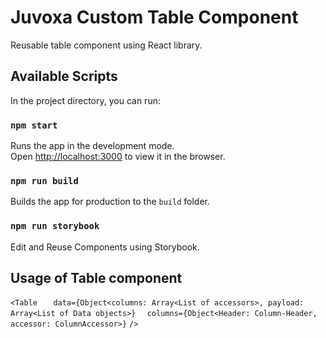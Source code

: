 # Juvoxa Custom Table Component

Reusable table component using React library.

## Available Scripts

In the project directory, you can run:

### `npm start`

Runs the app in the development mode.\
Open [http://localhost:3000](http://localhost:3000) to view it in the browser.

### `npm run build`

Builds the app for production to the `build` folder.

### `npm run storybook`

Edit and Reuse Components using Storybook.

## Usage of Table component

`<Table `
`   data={Object<columns: Array<List of accessors>, payload: Array<List of Data objects>} `
`   columns={Object<Header: Column-Header, accessor: ColumnAccessor>} `
`/>`
